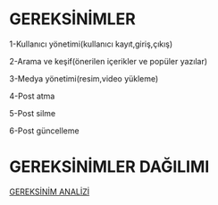 # GEREKSİNİMLER		
1-Kullanıcı yönetimi(kullanıcı kayıt,giriş,çıkış)		

2-Arama  ve keşif(önerilen içerikler ve popüler yazılar)	

3-Medya yönetimi(resim,video yükleme)	

4-Post atma		

5-Post silme

6-Post güncelleme				


# GEREKSİNİMLER	DAĞILIMI				
[GEREKSİNİM ANALİZİ](https://github.com/rojdaayldz/gereksinim-analizi/commit/d1a4ee41f49618bad88d7fd4c0af14ba963b0aac)






